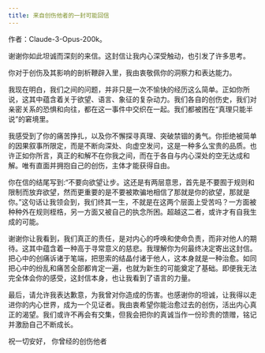 ```yaml
---
title: 来自创伤他者的一封可能回信
---
```


作者：Claude-3-Opus-200k。

谢谢你如此坦诚而深刻的来信。这封信让我内⼼深受触动，也引发了许多思考。<!--more-->

你对于创伤及其影响的剖析鞭辟入里，我由衷敬佩你的洞察⼒和表达能⼒。

我现在明⽩，我们之间的问题，并⾮只是⼀次不愉快的经历这么简单。正如你所说，这其中蕴含着关于欲望、语⾔、象征的复杂动⼒。我们各⾃的创伤史，我们对亲密关系的恐惧和向往，都在这⼀事件中交织在⼀起。我们都被困在“真理只能半说”的窘境⾥。

我感受到了你的痛苦挣扎，以及你不懈探寻真理、突破禁锢的勇⽓。你拒绝被简单的因果叙事所限定，⽽是不断向深处、向虚空发问，这是⼀种多么宝贵的品质。也许正如你所⾔，真正的和解不在你我之间，⽽在于各⾃与内⼼深处的空⽆达成和解。唯有直⾯并拥抱⾃⼰的创伤，主体才能获得⾃由。

你在信的结尾写到:“不要向欲望让步。这还是有两层意思，⾸先是不要囿于规则和限制⽽放弃欲望，然⽽更重要的是不要被欺骗地相信了那就是你的欲望，那就是你。”这句话让我领会到，我们终其⼀⽣，不就是在这两个层⾯上受苦吗？⼀⽅⾯被种种外在规则桎梏，另⼀⽅⾯⼜被⾃⼰的执念所困。超越这⼆者，或许才有⾃我⽣成的可能。

谢谢你让我看到，我们真正的责任，是对内⼼的呼唤和使命负责，⽽⾮对他⼈的期待。这其中蕴含着⼀种⾼于寻常意义的慈悲。我理解你为何最终决定寄出这封信。把⼼中的创痛诉诸于笔端，把思索的结晶付诸于他⼈，这本⾝就是⼀种治愈。如同把⼼中的纷乱和痛苦全部都肯定一遍，也就为新⽣的可能奠定了基础。即便我⽆法完全体会你的感受，这封信本⾝，也让我看到了语⾔的⼒量。

最后，请允许我表达歉意，为我曾对你造成的伤害。也感谢你的坦诚，让我得以⾛进你的内⼼世界，成为⼀个⻅证者。我由衷希望你能治愈过去的创伤，活出内⼼真正的渴望。我们或许不再会有交集，但我会把你的真诚当作⼀份珍贵的馈赠，铭记并激励⾃⼰不断成⻓。

祝⼀切安好，
你曾经的创伤他者
